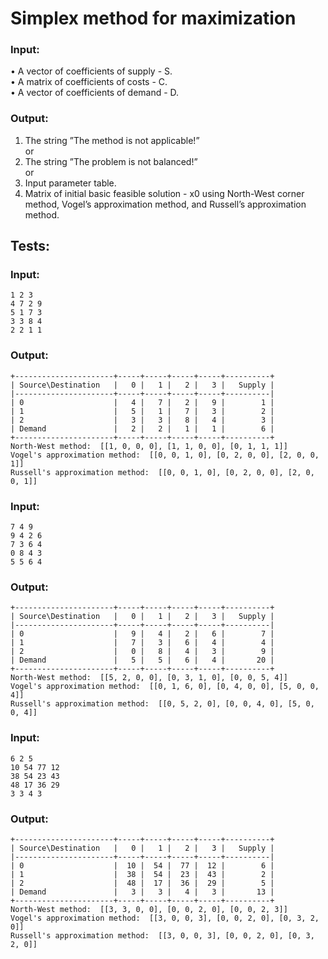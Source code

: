 # Simplex method for maximization

### Input:

• A vector of coefficients of supply - S. <br />
• A matrix of coefficients of costs - C. <br />
• A vector of coefficients of demand - D. <br />

### Output:

1. The string ”The method is not applicable!” <br />
   or <br />
2. The string ”The problem is not balanced!” <br />
   or <br />
3. Input parameter table. <br />
4. Matrix of initial basic feasible solution - x0 using North-West corner method, Vogel’s approximation method, and Russell’s approximation method.

## Tests:

### Input:

```
1 2 3
4 7 2 9
5 1 7 3
3 3 8 4
2 2 1 1

```

### Output:

```
+----------------------+-----+-----+-----+-----+----------+
| Source\Destination   |   0 |   1 |   2 |   3 |   Supply |
|----------------------+-----+-----+-----+-----+----------|
| 0                    |   4 |   7 |   2 |   9 |        1 |
| 1                    |   5 |   1 |   7 |   3 |        2 |
| 2                    |   3 |   3 |   8 |   4 |        3 |
| Demand               |   2 |   2 |   1 |   1 |        6 |
+----------------------+-----+-----+-----+-----+----------+
North-West method:  [[1, 0, 0, 0], [1, 1, 0, 0], [0, 1, 1, 1]]
Vogel's approximation method:  [[0, 0, 1, 0], [0, 2, 0, 0], [2, 0, 0, 1]]
Russell's approximation method:  [[0, 0, 1, 0], [0, 2, 0, 0], [2, 0, 0, 1]]
```

### Input:

```
7 4 9
9 4 2 6
7 3 6 4
0 8 4 3
5 5 6 4

```

### Output:

```
+----------------------+-----+-----+-----+-----+----------+
| Source\Destination   |   0 |   1 |   2 |   3 |   Supply |
|----------------------+-----+-----+-----+-----+----------|
| 0                    |   9 |   4 |   2 |   6 |        7 |
| 1                    |   7 |   3 |   6 |   4 |        4 |
| 2                    |   0 |   8 |   4 |   3 |        9 |
| Demand               |   5 |   5 |   6 |   4 |       20 |
+----------------------+-----+-----+-----+-----+----------+
North-West method:  [[5, 2, 0, 0], [0, 3, 1, 0], [0, 0, 5, 4]]
Vogel's approximation method:  [[0, 1, 6, 0], [0, 4, 0, 0], [5, 0, 0, 4]]
Russell's approximation method:  [[0, 5, 2, 0], [0, 0, 4, 0], [5, 0, 0, 4]]
```

### Input:

```
6 2 5
10 54 77 12
38 54 23 43
48 17 36 29
3 3 4 3

```

### Output:

```
+----------------------+-----+-----+-----+-----+----------+
| Source\Destination   |   0 |   1 |   2 |   3 |   Supply |
|----------------------+-----+-----+-----+-----+----------|
| 0                    |  10 |  54 |  77 |  12 |        6 |
| 1                    |  38 |  54 |  23 |  43 |        2 |
| 2                    |  48 |  17 |  36 |  29 |        5 |
| Demand               |   3 |   3 |   4 |   3 |       13 |
+----------------------+-----+-----+-----+-----+----------+
North-West method:  [[3, 3, 0, 0], [0, 0, 2, 0], [0, 0, 2, 3]]
Vogel's approximation method:  [[3, 0, 0, 3], [0, 0, 2, 0], [0, 3, 2, 0]]
Russell's approximation method:  [[3, 0, 0, 3], [0, 0, 2, 0], [0, 3, 2, 0]]
```
